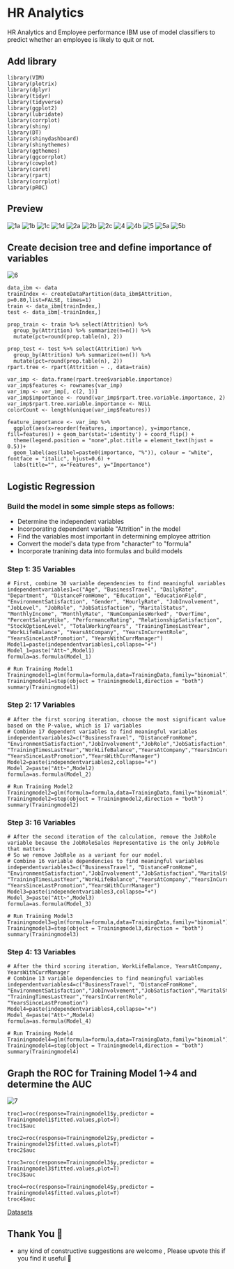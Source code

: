 # HR Analytics
HR Analytics and Employee performance IBM use of model classifiers to predict whether an employee is likely to quit or not.

## Add library
```
library(VIM)
library(plotrix)
library(dplyr)
library(tidyr)
library(tidyverse)
library(ggplot2)
library(lubridate)
library(corrplot)
library(shiny)
library(DT)
library(shinydashboard)
library(shinythemes)
library(ggthemes)
library(ggcorrplot)
library(cowplot)
library(caret)
library(rpart)
library(corrplot)
library(pROC)
```
## Preview
![1a](https://user-images.githubusercontent.com/56477300/147836224-0f6f3276-3861-4172-9065-e2f332eab84c.jpg)
![1b](https://user-images.githubusercontent.com/56477300/147836227-0920bf00-c338-4204-ac48-2ae1b9980f74.jpg)
![1c](https://user-images.githubusercontent.com/56477300/147836228-667d7109-a2fa-401e-bee0-164fb0dd27ca.jpg)
![1d](https://user-images.githubusercontent.com/56477300/147836229-c7aa6197-fcbf-4b40-a337-81736ef4dfd1.jpg)
![2a](https://user-images.githubusercontent.com/56477300/147836230-33c295ac-1611-448e-892c-56e4ef4a9af2.jpg)
![2b](https://user-images.githubusercontent.com/56477300/147836231-b45e462d-067c-4ab1-9333-d66892de438f.jpg)
![2c](https://user-images.githubusercontent.com/56477300/147836232-2fb28074-610c-40be-aa47-b9fb4a9b004e.jpg)
![4](https://user-images.githubusercontent.com/56477300/147836233-80dd5fb7-e871-4aa5-a660-d9037af7d784.jpg)
![4b](https://user-images.githubusercontent.com/56477300/147836234-98987aa4-9eb6-47b1-9d3b-c391cab4ca5d.jpg)
![5](https://user-images.githubusercontent.com/56477300/147836235-954329c7-1dec-4732-b0a2-6e0355c94867.jpg)
![5a](https://user-images.githubusercontent.com/56477300/147836236-4aa28330-75ba-45dd-842e-b332d8543679.jpg)
![5b](https://user-images.githubusercontent.com/56477300/147836237-c3095d26-f722-4b28-a61c-0f2623b91c52.jpg)
## Create decision tree and define importance of variables
![6](https://user-images.githubusercontent.com/56477300/147836239-1eab53d6-56f6-4d9a-9a8c-3c8ea3693cba.jpg)
```
data_ibm <- data
trainIndex <- createDataPartition(data_ibm$Attrition, p=0.80,list=FALSE, times=1)
train <- data_ibm[trainIndex,]
test <- data_ibm[-trainIndex,]

prop_train <- train %>% select(Attrition) %>%
  group_by(Attrition) %>% summarize(n=n()) %>%
  mutate(pct=round(prop.table(n), 2))

prop_test <- test %>% select(Attrition) %>% 
  group_by(Attrition) %>% summarize(n=n()) %>%
  mutate(pct=round(prop.table(n), 2))
rpart.tree <- rpart(Attrition ~ ., data=train)

var_imp <- data.frame(rpart.tree$variable.importance)
var_imp$features <- rownames(var_imp)
var_imp <- var_imp[, c(2, 1)]
var_imp$importance <- round(var_imp$rpart.tree.variable.importance, 2)
var_imp$rpart.tree.variable.importance <- NULL
colorCount <- length(unique(var_imp$features))

feature_importance <- var_imp %>%
  ggplot(aes(x=reorder(features, importance), y=importance, fill=features)) + geom_bar(stat='identity') + coord_flip() + 
  theme(legend.position = "none",plot.title = element_text(hjust = 0.5))+
  geom_label(aes(label=paste0(importance, "%")), colour = "white", fontface = "italic", hjust=0.6) + 
  labs(title="", x="Features", y="Importance")
```
## Logistic Regression
### Build the model in some simple steps as follows:
- Determine the independent variables
- Incorporating dependent variable "Attrition" in the model
- Find the variables most important in determining employee attrition
- Convert the model's data type from "character" to "formula"
- Incorporate tranining data into formulas and build models

### Step 1: 35 Variables
```
# First, combine 30 variable dependencies to find meaningful variables
independentvariables1=c("Age", "BusinessTravel", "DailyRate", "Department", "DistanceFromHome", "Education", "EducationField", "EnvironmentSatisfaction", "Gender", "HourlyRate", "JobInvolvement", "JobLevel", "JobRole", "JobSatisfaction", "MaritalStatus", "MonthlyIncome", "MonthlyRate", "NumCompaniesWorked", "OverTime", "PercentSalaryHike", "PerformanceRating", "RelationshipSatisfaction", "StockOptionLevel", "TotalWorkingYears", "TrainingTimesLastYear", "WorkLifeBalance", "YearsAtCompany", "YearsInCurrentRole", "YearsSinceLastPromotion", "YearsWithCurrManager")
Model1=paste(independentvariables1,collapse="+")
Model_1=paste("Att~",Model1)
formula=as.formula(Model_1)

# Run Training Model1
Trainingmodel1=glm(formula=formula,data=TrainingData,family="binomial")
Trainingmodel1=step(object = Trainingmodel1,direction = "both")
summary(Trainingmodel1)
```
### Step 2: 17 Variables
```
# After the first scoring iteration, choose the most significant value based on the P-value, which is 17 variables
# Combine 17 dependent variables to find meaningful variables
independentvariables2=c("BusinessTravel", "DistanceFromHome", "EnvironmentSatisfaction","JobInvolvement","JobRole","JobSatisfaction","MaritalStatus","NumCompaniesWorked","OverTime","RelationshipSatisfaction","TotalWorkingYears", "TrainingTimesLastYear","WorkLifeBalance","YearsAtCompany","YearsInCurrentRole", "YearsSinceLastPromotion","YearsWithCurrManager")
Model2=paste(independentvariables2,collapse="+")
Model_2=paste("Att~",Model2)
formula=as.formula(Model_2)

# Run Training Model2
Trainingmodel2=glm(formula=formula,data=TrainingData,family="binomial")
Trainingmodel2=step(object = Trainingmodel2,direction = "both")
summary(Trainingmodel2)
```
### Step 3: 16 Variables
```
# After the second iteration of the calculation, remove the JobRole variable because the JobRoleSales Representative is the only JobRole that matters
# So we remove JobRole as a variant for our model.
# Combine 16 variable dependencies to find meaningful variables
independentvariables3=c("BusinessTravel", "DistanceFromHome", "EnvironmentSatisfaction","JobInvolvement","JobSatisfaction","MaritalStatus","NumCompaniesWorked","OverTime","RelationshipSatisfaction","TotalWorkingYears", "TrainingTimesLastYear","WorkLifeBalance","YearsAtCompany","YearsInCurrentRole", "YearsSinceLastPromotion","YearsWithCurrManager")
Model3=paste(independentvariables3,collapse="+")
Model_3=paste("Att~",Model3)
formula=as.formula(Model_3)

# Run Training Model3
Trainingmodel3=glm(formula=formula,data=TrainingData,family="binomial")
Trainingmodel3=step(object = Trainingmodel3,direction = "both")
summary(Trainingmodel3)
```
### Step 4: 13 Variables
```
# After the third scoring iteration, WorkLifeBalance, YearsAtCompany, YearsWithCurrManager
# Combine 13 variable dependencies to find meaningful variables
independentvariables4=c("BusinessTravel", "DistanceFromHome", "EnvironmentSatisfaction","JobInvolvement","JobSatisfaction","MaritalStatus","NumCompaniesWorked","OverTime","RelationshipSatisfaction","TotalWorkingYears", "TrainingTimesLastYear","YearsInCurrentRole", "YearsSinceLastPromotion")
Model4=paste(independentvariables4,collapse="+")
Model_4=paste("Att~",Model4)
formula=as.formula(Model_4)

# Run Training Model4
Trainingmodel4=glm(formula=formula,data=TrainingData,family="binomial")
Trainingmodel4=step(object = Trainingmodel4,direction = "both")
summary(Trainingmodel4)
```
## Graph the ROC for Training Model 1->4 and determine the AUC
![7](https://user-images.githubusercontent.com/56477300/147836240-40e42b90-37c6-4973-84c7-bc248b076710.jpg)
```
troc1=roc(response=Trainingmodel1$y,predictor = Trainingmodel1$fitted.values,plot=T)
troc1$auc

troc2=roc(response=Trainingmodel2$y,predictor = Trainingmodel2$fitted.values,plot=T)
troc2$auc

troc3=roc(response=Trainingmodel3$y,predictor = Trainingmodel3$fitted.values,plot=T)
troc3$auc

troc4=roc(response=Trainingmodel4$y,predictor = Trainingmodel4$fitted.values,plot=T)
troc4$auc
```
[Datasets](https://www.kaggle.com/pavansubhasht/ibm-hr-analytics-attrition-dataset)

## Thank You 🐞
- any kind of constructive suggestions are welcome , Please upvote this if you find it useful 💬


